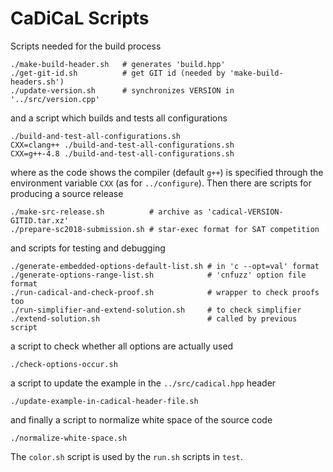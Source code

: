 # CaDiCaL Scripts

Scripts needed for the build process

    ./make-build-header.sh   # generates 'build.hpp'
    ./get-git-id.sh          # get GIT id (needed by 'make-build-headers.sh')
    ./update-version.sh      # synchronizes VERSION in '../src/version.cpp'

and a script which builds and tests all configurations

    ./build-and-test-all-configurations.sh
    CXX=clang++ ./build-and-test-all-configurations.sh
    CXX=g++-4.8 ./build-and-test-all-configurations.sh

where as the code shows the compiler (default `g++`) is specified through
the environment variable `CXX` (as for `../configure`).  Then there are
scripts for producing a source release

    ./make-src-release.sh          # archive as 'cadical-VERSION-GITID.tar.xz'
    ./prepare-sc2018-submission.sh # star-exec format for SAT competition

and scripts for testing and debugging

    ./generate-embedded-options-default-list.sh # in 'c --opt=val' format
    ./generate-options-range-list.sh            # 'cnfuzz' option file format
    ./run-cadical-and-check-proof.sh            # wrapper to check proofs too
    ./run-simplifier-and-extend-solution.sh     # to check simplifier
    ./extend-solution.sh                        # called by previous script

a script to check whether all options are actually used

    ./check-options-occur.sh

a script to update the example in the `../src/cadical.hpp` header

    ./update-example-in-cadical-header-file.sh

and finally a script to normalize white space of the source code

    ./normalize-white-space.sh

The `color.sh` script is used by the `run.sh` scripts in `test`.
